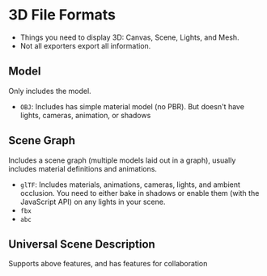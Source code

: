 # 3D File Formats

- Things you need to display 3D: Canvas, Scene, Lights, and Mesh.
- Not all exporters export all information.

## Model

Only includes the model.

- `OBJ`: Includes has simple material model (no PBR). But doesn't have lights, cameras, animation, or shadows

## Scene Graph

Includes a scene graph (multiple models laid out in a graph), usually includes material definitions and animations.

- `glTF`: Includes materials, animations, cameras, lights, and ambient occlusion. You need to either bake in shadows or enable them (with the JavaScript API) on any lights in your scene.
- `fbx`
- `abc`

## Universal Scene Description

Supports above features, and has features for collaboration